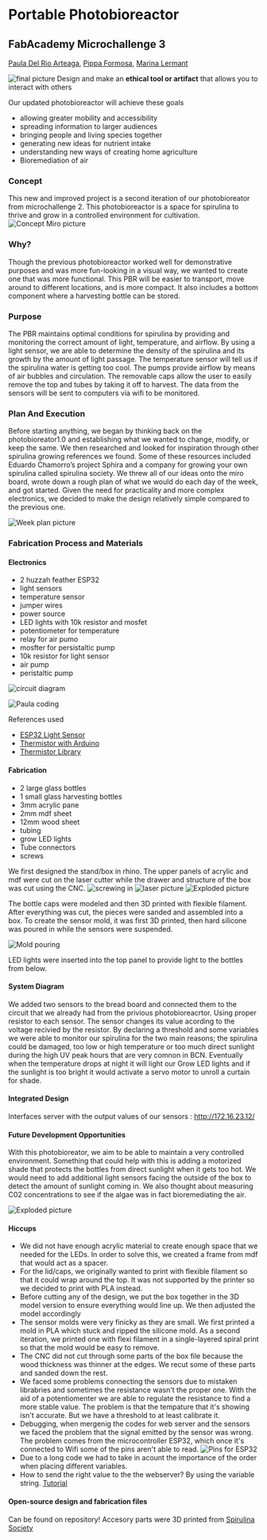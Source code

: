 # Portable Photobioreactor
## FabAcademy Microchallenge 3
[Paula Del Rio Arteaga](https://paula-delrio-arteaga.github.io/mdef/),
[Pippa Formosa](https://philippa-formosa.github.io/mdefweb/),
[Marina Lermant](https://marina-lermant.github.io/mdef-website/)


![final picture](Images/final_fabrication_station_2.jpg)
Design and make an **ethical tool or artifact** that allows you to interact with others

Our updated photobioreactor will achieve these goals 
- allowing greater mobility and accessibility
- spreading information to larger audiences
- bringing people and living species together
- generating new ideas for nutrient intake
- understanding new ways of creating home agriculture
- Bioremediation of air


### Concept
This new and improved project is a second iteration of our photobioreator from microchallenge 2. This photobioreactor is a space for spirulina to thrive and grow in a controlled environment for cultivation.
![Concept Miro picture](Images/concept_design.jpg)

### Why?
Though the previous photobioreactor worked well for demonstrative purposes and was more fun-looking in a visual way, we wanted to create one that was more functional. This PBR will be easier to transport, move around to different locations, and is more compact. It also includes a bottom component where a harvesting bottle can be stored.

### Purpose
The PBR maintains optimal conditions for spirulina by providing and monitoring the correct amount of light, temperature, and airflow. By using a light sensor, we are able to determine the density of the spirulina and its growth by the amount of light passage. The temperature sensor will tell us if the spirulina water is getting too cool. The pumps provide airflow by means of air bubbles and circulation. The removable caps allow the user to easily remove the top and tubes by taking it off to harvest. The data from the sensors will be sent to computers via wifi to be monitored.

### Plan And Execution
Before starting anything, we began by thinking back on the photobioreator1.0 and establishing what we wanted to change, modify, or keep the same. We then researched and looked for inspiration through other spirulina growing references we found. Some of these resources included Eduardo Chamorro’s project Sphira and a company for growing your own spirulina called spirulina society. We threw all of our ideas onto the miro board, wrote down a rough plan of what we would do each day of the week, and got started. Given the need for practicality and more complex electronics, we decided to make the design relatively simple compared to the previous one.

![Week plan picture](Images/plan.jpg)

### Fabrication Process and Materials

#### Electronics

  - 2 huzzah feather ESP32
  - light sensors
  - temperature sensor
  - jumper wires
  - power source
  - LED lights with 10k resistor and mosfet
  - potentiometer for temperature
  - relay for air pumo
  - mosfter for persistaltic pump
  - 10k resistor for light sensor
  - air pump
  - peristaltic pump


![circuit diagram](Images/circuit-diagram-1.jpg)

![Paula coding](Images/Thermistor_not_working.jpg)

References used 

- [ESP32 Light Sensor](https://esp32io.com/tutorials/esp32-light-sensor)
- [Thermistor with Arduino](https://www.e-tinkers.com/2019/10/using-a-thermistor-with-arduino-and-unexpected-esp32-adc-non-linearity/)
- [Thermistor Library](https://www.arduino.cc/reference/en/libraries/thermistorlibrary/)



#### Fabrication

- 2 large glass bottles
- 1 small glass harvesting bottles
- 3mm acrylic pane
- 2mm mdf sheet
- 12mm wood sheet
- tubing
- grow LED lights
- Tube connectors
- screws

We first designed the stand/box in rhino. The upper panels of acrylic and mdf were cut on the laser cutter while the drawer and structure of the box was cut using the CNC. 
![screwing in](Images/cnc_1.jpg)
![laser picture](Images/laser.jpg)
![Exploded picture](Images/CNCbox.jpg)

The bottle caps were modeled and then 3D printed with flexible filament. After everything was cut, the pieces were sanded and assembled into a box. 
To create the sensor mold, it was first 3D printed, then hard silicone was poured in while the sensors were suspended. 

![Mold pouring](Images/molding_casting_2.jpg)

LED lights were inserted into the top panel to provide light to the bottles from below.

#### System Diagram

We added two sensors to the bread board and connected them to the circuit that we already had from the privious photobioreacrtor. 
Using proper resistor to each sensor. The sensor changes its value acording to the voltage recivied by the resistor. By declaring a threshold and some variables we were able to monitor our spirulina for the two main reasons; the spirulina could be damaged, too low or high temperature or too much direct sunlight during the high UV peak hours that are very comnon in BCN. Eventually when the temperature drops at night it will light our Grow LED lights and if the sunlight is too bright it would activate a servo motor to unroll a curtain for shade. 



#### Integrated Design
Interfaces server with the output values of our sensors : http://172.16.23.12/

#### Future Development Opportunities
With this photobioreator, we aim to be able to maintain a very controlled environment. Something that could help with this is adding a motorized shade that protects the bottles from direct sunlight when it gets too hot. We would need to add additional light sensors facing the outside of the box to detect the amount of sunlight coming in. We also thought about measuring C02 concentrations to see if the algae was in fact bioremediating the air.

![Exploded picture](Images/final_fabrication_station.jpg)

#### Hiccups
- We did not have enough acrylic material to create enough space that we needed for the LEDs. In order to solve this, we created a frame from mdf that would act as a spacer.
- For the lid/caps, we originally wanted to print with flexible filament so that it could wrap around the top. It was not supported by the printer so we decided to print with PLA instead.
- Before cutting any of the design, we put the box together in the 3D model version to ensure everything would line up. We then adjusted the model accordingly
- The sensor molds were very finicky as they are small. We first printed a mold in PLA which stuck and ripped the silicone mold. As a second iteration, we printed one with flexi filament in a single-layered spiral print so that the mold would be easy to remove.
- The CNC did not cut through some parts of the box file because the wood thickness was thinner at the edges. We recut some of these parts and sanded down the rest.
- We faced some problems connecting the sensors due to mistaken librabries and sometimes the resistance wasn't the proper one. With the aid of a potentiomenter we are able to regulate the resistance to find a more stable value. The problem is that the tempature that it's showing isn't accurate. But we have a threshold to at least calibrate it. 
- Debugging, when mergenig the codes for web server and the sensors we faced the problem that the signal emitted by the sensor was wrong. The problem comes from the microcontroller ESP32, which once it's connected to Wifi some of the pins aren't able to read. 
![Pins for ESP32](Images/PINS_ESP32.jpeg)
- Due to a long code we had to take in acount the importance of the order when placing different variables. 
- How to send the right value to the the webserver? By using the variable string. [Tutorial](https://www.tutorialspoint.com/arduino/arduino_strings.htm)

#### Open-source design and fabrication files
Can be found on repository!
Accesory parts were 3D printed from [Spirulina Society](https://spirulinasociety.org/home)
